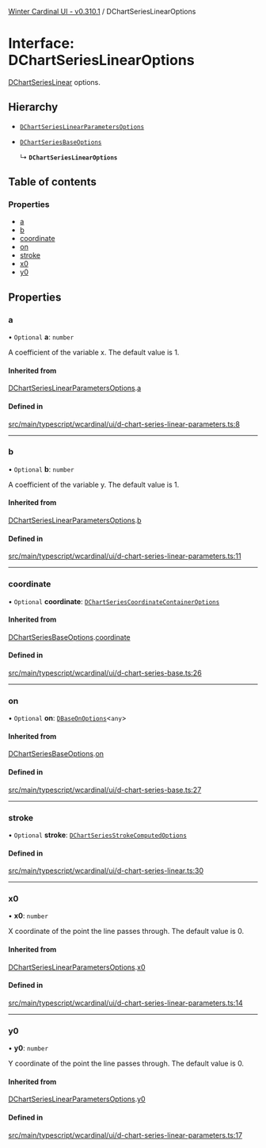 [Winter Cardinal UI - v0.310.1](../index.md) / DChartSeriesLinearOptions

# Interface: DChartSeriesLinearOptions

[DChartSeriesLinear](../classes/DChartSeriesLinear.md) options.

## Hierarchy

- [`DChartSeriesLinearParametersOptions`](DChartSeriesLinearParametersOptions.md)

- [`DChartSeriesBaseOptions`](DChartSeriesBaseOptions.md)

  ↳ **`DChartSeriesLinearOptions`**

## Table of contents

### Properties

- [a](DChartSeriesLinearOptions.md#a)
- [b](DChartSeriesLinearOptions.md#b)
- [coordinate](DChartSeriesLinearOptions.md#coordinate)
- [on](DChartSeriesLinearOptions.md#on)
- [stroke](DChartSeriesLinearOptions.md#stroke)
- [x0](DChartSeriesLinearOptions.md#x0)
- [y0](DChartSeriesLinearOptions.md#y0)

## Properties

### a

• `Optional` **a**: `number`

A coefficient of the variable x. The default value is 1.

#### Inherited from

[DChartSeriesLinearParametersOptions](DChartSeriesLinearParametersOptions.md).[a](DChartSeriesLinearParametersOptions.md#a)

#### Defined in

[src/main/typescript/wcardinal/ui/d-chart-series-linear-parameters.ts:8](https://github.com/winter-cardinal/winter-cardinal-ui/blob/v0.310.1/src/main/typescript/wcardinal/ui/d-chart-series-linear-parameters.ts#L8)

___

### b

• `Optional` **b**: `number`

A coefficient of the variable y. The default value is 1.

#### Inherited from

[DChartSeriesLinearParametersOptions](DChartSeriesLinearParametersOptions.md).[b](DChartSeriesLinearParametersOptions.md#b)

#### Defined in

[src/main/typescript/wcardinal/ui/d-chart-series-linear-parameters.ts:11](https://github.com/winter-cardinal/winter-cardinal-ui/blob/v0.310.1/src/main/typescript/wcardinal/ui/d-chart-series-linear-parameters.ts#L11)

___

### coordinate

• `Optional` **coordinate**: [`DChartSeriesCoordinateContainerOptions`](DChartSeriesCoordinateContainerOptions.md)

#### Inherited from

[DChartSeriesBaseOptions](DChartSeriesBaseOptions.md).[coordinate](DChartSeriesBaseOptions.md#coordinate)

#### Defined in

[src/main/typescript/wcardinal/ui/d-chart-series-base.ts:26](https://github.com/winter-cardinal/winter-cardinal-ui/blob/v0.310.1/src/main/typescript/wcardinal/ui/d-chart-series-base.ts#L26)

___

### on

• `Optional` **on**: [`DBaseOnOptions`](DBaseOnOptions.md)<`any`\>

#### Inherited from

[DChartSeriesBaseOptions](DChartSeriesBaseOptions.md).[on](DChartSeriesBaseOptions.md#on)

#### Defined in

[src/main/typescript/wcardinal/ui/d-chart-series-base.ts:27](https://github.com/winter-cardinal/winter-cardinal-ui/blob/v0.310.1/src/main/typescript/wcardinal/ui/d-chart-series-base.ts#L27)

___

### stroke

• `Optional` **stroke**: [`DChartSeriesStrokeComputedOptions`](DChartSeriesStrokeComputedOptions.md)

#### Defined in

[src/main/typescript/wcardinal/ui/d-chart-series-linear.ts:30](https://github.com/winter-cardinal/winter-cardinal-ui/blob/v0.310.1/src/main/typescript/wcardinal/ui/d-chart-series-linear.ts#L30)

___

### x0

• **x0**: `number`

X coordinate of the point the line passes through. The default value is 0.

#### Inherited from

[DChartSeriesLinearParametersOptions](DChartSeriesLinearParametersOptions.md).[x0](DChartSeriesLinearParametersOptions.md#x0)

#### Defined in

[src/main/typescript/wcardinal/ui/d-chart-series-linear-parameters.ts:14](https://github.com/winter-cardinal/winter-cardinal-ui/blob/v0.310.1/src/main/typescript/wcardinal/ui/d-chart-series-linear-parameters.ts#L14)

___

### y0

• **y0**: `number`

Y coordinate of the point the line passes through. The default value is 0.

#### Inherited from

[DChartSeriesLinearParametersOptions](DChartSeriesLinearParametersOptions.md).[y0](DChartSeriesLinearParametersOptions.md#y0)

#### Defined in

[src/main/typescript/wcardinal/ui/d-chart-series-linear-parameters.ts:17](https://github.com/winter-cardinal/winter-cardinal-ui/blob/v0.310.1/src/main/typescript/wcardinal/ui/d-chart-series-linear-parameters.ts#L17)
